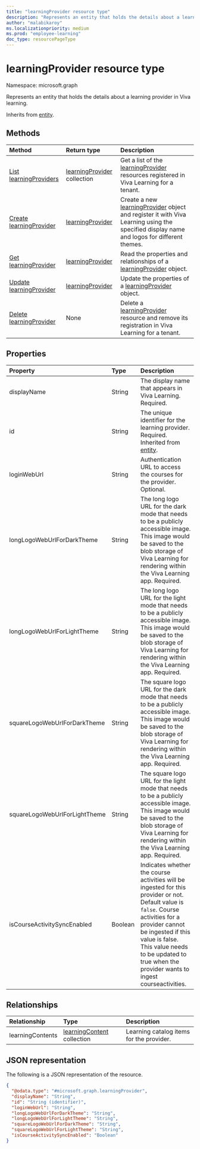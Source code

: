 ```yaml
---
title: "learningProvider resource type"
description: "Represents an entity that holds the details about a learning provider in Viva learning."
author: "malabikaroy"
ms.localizationpriority: medium
ms.prod: "employee-learning"
doc_type: resourcePageType
---
```


# learningProvider resource type

Namespace: microsoft.graph

Represents an entity that holds the details about a learning provider in Viva learning.

Inherits from [entity](../resources/entity.md).

## Methods

|Method|Return type|Description|
|:---|:---|:---|
|[List learningProviders](../api/employeeexperience-list-learningproviders.md)|[learningProvider](../resources/learningprovider.md) collection|Get a list of the [learningProvider](../resources/learningprovider.md) resources registered in Viva Learning for a tenant.|
|[Create learningProvider](../api/employeeexperience-post-learningproviders.md)|[learningProvider](../resources/learningprovider.md)|Create a new [learningProvider](../resources/learningprovider.md) object and register it with Viva Learning using the specified display name and logos for different themes.|
|[Get learningProvider](../api/learningprovider-get.md)|[learningProvider](../resources/learningprovider.md)|Read the properties and relationships of a [learningProvider](../resources/learningprovider.md) object.|
|[Update learningProvider](../api/learningprovider-update.md)|[learningProvider](../resources/learningprovider.md)|Update the properties of a [learningProvider](../resources/learningprovider.md) object.|
|[Delete learningProvider](../api/employeeexperience-delete-learningproviders.md)|None|Delete a [learningProvider](../resources/learningprovider.md) resource and remove its registration in Viva Learning for a tenant.|

## Properties

|Property|Type|Description|
|:---|:---|:---|
|displayName|String|The display name that appears in Viva Learning. Required.|
|id|String|The unique identifier for the learning provider. Required. Inherited from [entity](../resources/entity.md).|
|loginWebUrl|String|Authentication URL to access the courses for the provider. Optional.|
|longLogoWebUrlForDarkTheme|String|The long logo URL for the dark mode that needs to be a publicly accessible image. This image would be saved to the blob storage of Viva Learning for rendering within the Viva Learning app. Required.|
|longLogoWebUrlForLightTheme|String|The long logo URL for the light mode that needs to be a publicly accessible image. This image would be saved to the blob storage of Viva Learning for rendering within the Viva Learning app. Required.|
|squareLogoWebUrlForDarkTheme|String|The square logo URL for the dark mode that needs to be a publicly accessible image. This image would be saved to the blob storage of Viva Learning for rendering within the Viva Learning app. Required.|
|squareLogoWebUrlForLightTheme|String|The square logo URL for the light mode that needs to be a publicly accessible image. This image would be saved to the blob storage of Viva Learning for rendering within the Viva Learning app. Required.|
|isCourseActivitySyncEnabled|Boolean|Indicates whether the course activities will be ingested for this provider or not. Default value is `false`. Course activities for a provider cannot be ingested if this value is false. This value needs to be updated to true when the provider wants to ingest courseactivities.|

## Relationships

|Relationship|Type|Description|
|:---|:---|:---|
|learningContents|[learningContent](../resources/learningcontent.md) collection|Learning catalog items for the provider.|

## JSON representation

The following is a JSON representation of the resource.
<!-- {
  "blockType": "resource",
  "keyProperty": "id",
  "@odata.type": "microsoft.graph.learningProvider",
  "baseType": "microsoft.graph.entity",
  "openType": false
}
-->
``` json
{
  "@odata.type": "#microsoft.graph.learningProvider",
  "displayName": "String",
  "id": "String (identifier)",
  "loginWebUrl": "String",
  "longLogoWebUrlForDarkTheme": "String",
  "longLogoWebUrlForLightTheme": "String",
  "squareLogoWebUrlForDarkTheme": "String",
  "squareLogoWebUrlForLightTheme": "String",
  "isCourseActivitySyncEnabled": "Boolean"
}
```
